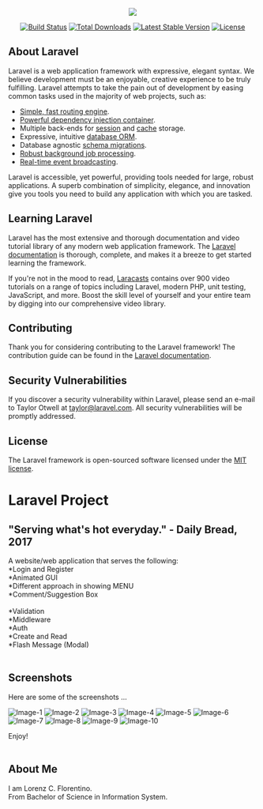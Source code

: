 <p align="center"><img src="https://laravel.com/assets/img/components/logo-laravel.svg"></p>

<p align="center">
<a href="https://travis-ci.org/laravel/framework"><img src="https://travis-ci.org/laravel/framework.svg" alt="Build Status"></a>
<a href="https://packagist.org/packages/laravel/framework"><img src="https://poser.pugx.org/laravel/framework/d/total.svg" alt="Total Downloads"></a>
<a href="https://packagist.org/packages/laravel/framework"><img src="https://poser.pugx.org/laravel/framework/v/stable.svg" alt="Latest Stable Version"></a>
<a href="https://packagist.org/packages/laravel/framework"><img src="https://poser.pugx.org/laravel/framework/license.svg" alt="License"></a>
</p>

## About Laravel

Laravel is a web application framework with expressive, elegant syntax. We believe development must be an enjoyable, creative experience to be truly fulfilling. Laravel attempts to take the pain out of development by easing common tasks used in the majority of web projects, such as:

- [Simple, fast routing engine](https://laravel.com/docs/routing).
- [Powerful dependency injection container](https://laravel.com/docs/container).
- Multiple back-ends for [session](https://laravel.com/docs/session) and [cache](https://laravel.com/docs/cache) storage.
- Expressive, intuitive [database ORM](https://laravel.com/docs/eloquent).
- Database agnostic [schema migrations](https://laravel.com/docs/migrations).
- [Robust background job processing](https://laravel.com/docs/queues).
- [Real-time event broadcasting](https://laravel.com/docs/broadcasting).

Laravel is accessible, yet powerful, providing tools needed for large, robust applications. A superb combination of simplicity, elegance, and innovation give you tools you need to build any application with which you are tasked.

## Learning Laravel

Laravel has the most extensive and thorough documentation and video tutorial library of any modern web application framework. The [Laravel documentation](https://laravel.com/docs) is thorough, complete, and makes it a breeze to get started learning the framework.

If you're not in the mood to read, [Laracasts](https://laracasts.com) contains over 900 video tutorials on a range of topics including Laravel, modern PHP, unit testing, JavaScript, and more. Boost the skill level of yourself and your entire team by digging into our comprehensive video library.

## Contributing

Thank you for considering contributing to the Laravel framework! The contribution guide can be found in the [Laravel documentation](http://laravel.com/docs/contributions).

## Security Vulnerabilities

If you discover a security vulnerability within Laravel, please send an e-mail to Taylor Otwell at taylor@laravel.com. All security vulnerabilities will be promptly addressed.

## License

The Laravel framework is open-sourced software licensed under the [MIT license](http://opensource.org/licenses/MIT).


# Laravel Project
## "Serving what's hot everyday." - Daily Bread, 2017

A website/web application that serves the following:<br />
*Login and Register<br />
*Animated GUI<br />
*Different approach in showing MENU<br />
*Comment/Suggestion Box<br />
<br />
*Validation<br />
*Middleware<br />
*Auth<br />
*Create and Read<br />
*Flash Message (Modal)<br /><br />


## Screenshots
Here are some of the screenshots ... 

![Image-1](https://github.com/lorenzhahaha/FinalsLaravelProject/blob/master/Lorenz/1.png)
![Image-2](https://github.com/lorenzhahaha/FinalsLaravelProject/blob/master/Lorenz/2.png)
![Image-3](https://github.com/lorenzhahaha/FinalsLaravelProject/blob/master/Lorenz/3.png)
![Image-4](https://github.com/lorenzhahaha/FinalsLaravelProject/blob/master/Lorenz/4.png)
![Image-5](https://github.com/lorenzhahaha/FinalsLaravelProject/blob/master/Lorenz/5.png)
![Image-6](https://github.com/lorenzhahaha/FinalsLaravelProject/blob/master/Lorenz/6.png)
![Image-7](https://github.com/lorenzhahaha/FinalsLaravelProject/blob/master/Lorenz/7.png)
![Image-8](https://github.com/lorenzhahaha/FinalsLaravelProject/blob/master/Lorenz/8.png)
![Image-9](https://github.com/lorenzhahaha/FinalsLaravelProject/blob/master/Lorenz/9.png)
![Image-10](https://github.com/lorenzhahaha/FinalsLaravelProject/blob/master/Lorenz/10.png)


Enjoy!
<br /><br />

## About Me
I am Lorenz C. Florentino.<br /> From Bachelor of Science in Information System.<br />
